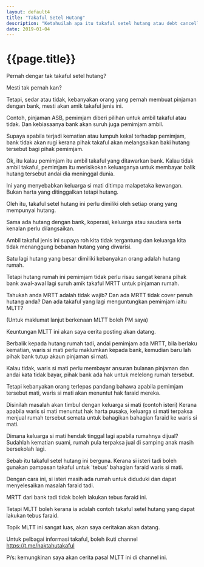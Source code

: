 ```yaml
---
layout: default4
title: "Takaful Setel Hutang"
description: "Ketahuilah apa itu takaful setel hutang atau debt cancellation."
date: 2019-01-04
---
```


# {{page.title}}

Pernah dengar tak takaful setel hutang?

Mesti tak pernah kan?

Tetapi, sedar atau tidak, kebanyakan orang yang pernah membuat pinjaman dengan bank, mesti akan amik takaful jenis ini. 

Contoh, pinjaman ASB, pemimjam diberi pilihan untuk ambil takaful atau tidak. Dan kebiasaanya bank akan suruh juga pemimjam ambil. 

Supaya apabila terjadi kematian atau lumpuh kekal terhadap pemimjam, bank tidak akan rugi kerana pihak takaful akan melangsaikan baki hutang tersebut bagi pihak pemimjam. 

Ok, itu kalau pemimjam itu ambil takaful yang ditawarkan bank. Kalau tidak ambil takaful, pemimjam itu merisikokan keluarganya untuk membayar balik hutang tersebut andai dia meninggal dunia. 

Ini yang menyebabkan keluarga si mati ditimpa malapetaka kewangan. Bukan harta yang ditinggalkan tetapi hutang. 

Oleh itu, takaful setel hutang ini perlu dimiliki oleh setiap orang yang mempunyai hutang. 

Sama ada hutang dengan bank, koperasi, keluarga atau saudara serta kenalan perlu dilangsaikan. 

Ambil takaful jenis ini supaya roh kita tidak tergantung dan keluarga kita tidak menanggung bebanan hutang yang diwarisi. 

Satu lagi hutang yang besar dimiliki kebanyakan orang adalah hutang rumah. 

Tetapi hutang rumah ini pemimjam tidak perlu risau sangat kerana pihak bank awal-awal lagi suruh amik takaful MRTT untuk pinjaman rumah. 

Tahukah anda MRTT adalah tidak wajib? Dan ada MRTT tidak cover penuh hutang anda? Dan ada takaful yang lagi menguntungkan pemimjam iaitu MLTT?

(Untuk maklumat lanjut berkenaan MLTT boleh PM saya)

Keuntungan MLTT ini akan saya cerita posting akan datang. 

Berbalik kepada hutang rumah tadi, andai pemimjam ada MRTT, bila berlaku kematian, waris si mati perlu maklumkan kepada bank, kemudian baru lah pihak bank tutup akaun pinjaman si mati. 

Kalau tidak, waris si mati perlu membayar ansuran bulanan pinjaman dan andai kata tidak bayar, pihak bank ada hak untuk melelong rumah tersebut. 

Tetapi kebanyakan orang terlepas pandang bahawa apabila pemimjam tersebut mati, waris si mati akan menuntut hak faraid mereka. 

Disinilah masalah akan timbul dengan keluarga si mati (contoh isteri) Kerana apabila waris si mati menuntut hak harta pusaka, keluarga si mati terpaksa menjual rumah tersebut semata untuk bahagikan bahagian faraid ke waris si mati. 

Dimana keluarga si mati hendak tinggal lagi apabila rumahnya dijual? Sudahlah kematian suami, rumah pula terpaksa jual di samping anak masih bersekolah lagi. 

Sebab itu takaful setel hutang ini berguna. Kerana si isteri tadi boleh gunakan pampasan takaful untuk 'tebus' bahagian faraid waris si mati. 

Dengan cara ini, si isteri masih ada rumah untuk diduduki dan dapat menyelesaikan masalah faraid tadi. 

MRTT dari bank tadi tidak boleh lakukan tebus faraid ini. 

Tetapi MLTT boleh kerana ia adalah contoh takaful setel hutang yang dapat lakukan tebus faraid. 

Topik MLTT ini sangat luas, akan saya ceritakan akan datang. 

Untuk pelbagai informasi takaful, boleh ikuti channel <https://t.me/naktahutakaful>

P/s: kemungkinan saya akan cerita pasal MLTT ini di channel ini. 
